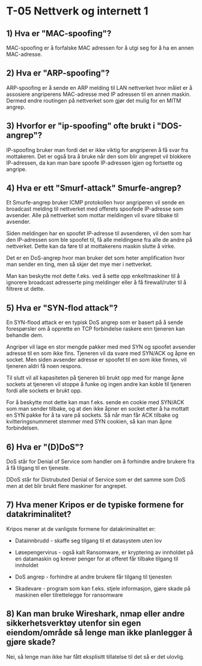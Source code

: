 # T-05 Nettverk og internett 1

## 1) Hva er "MAC-spoofing"?

MAC-spoofing er å forfalske MAC adressen for å utgi seg for å ha en annen MAC-adresse.

## 2) Hva er "ARP-spoofing"?

ARP-spoofing er å sende en ARP melding til LAN nettverket hvor målet er å assosiere angriperens MAC-adresse med IP adressen til en annen maskin. Dermed endre routingen på nettverket som gjør det mulig for en MITM angrep.

## 3) Hvorfor er "ip-spoofing" ofte brukt i "DOS-angrep"?

IP-spoofing bruker man fordi det er ikke viktig for angriperen å få svar fra mottakeren. Det er også bra å bruke når den som blir angrepet vil blokkere IP-adressen, da kan man bare spoofe IP-adressen igjen og fortsette og angripe.

## 4) Hva er ett "Smurf-attack" Smurfe-angrep?

Et Smurfe-angrep bruker ICMP protokollen hvor angriperen vil sende en broadcast melding til nettverket med offerets spoofede IP-adresse som avsender. Alle på nettverket som mottar meldingen vil svare tilbake til avsender.

Siden meldingen har en spoofet IP-adresse til avsenderen, vil den som har den IP-adressen som ble spoofet til, få alle meldingene fra alle de andre på nettverket. Dette kan da føre til at mottakerens maskin slutte å virke.

Det er en DoS-angrep hvor man bruker det som heter amplification hvor man sender en ting, men så skjer det mye mer i nettverket.

Man kan beskytte mot dette f.eks. ved å sette opp enkeltmaskiner til å ignorere broadcast adresserte ping meldinger eller å få firewall/ruter til å filtrere ut dette.

## 5) Hva er "SYN-flod attack"?

En SYN-flood attack er en typisk DoS angrep som er basert på å sende forespørsler om å opprette en TCP forbindelse raskere enn tjeneren kan behandle dem.

Angriper vil lage en stor mengde pakker med med SYN og spoofet avsender adresse til en som ikke fins. Tjeneren vil da svare med SYN/ACK og åpne en socket. Men siden avsender adresse er spoofet til en som ikke finnes, vil tjeneren aldri få noen respons.

Til slutt vil all kapasiteten på tjeneren bli brukt opp med for mange åpne sockets at tjeneren vil stoppe å funke og ingen andre kan koble til tjeneren fordi alle sockets er brukt opp.

For å beskytte mot dette kan man f.eks. sende en cookie med SYN/ACK som man sender tilbake, og at den ikke åpner en socket etter å ha mottatt en SYN pakke for å ta vare på sockets. Så når man får ACK tilbake og kvitteringsnummeret stemmer med SYN cookien, så kan man åpne forbindelsen.

## 6) Hva er "(D)DoS"?

DoS står for Denial of Service som handler om å forhindre andre brukere fra å få tilgang til en tjeneste.

DDoS står for Distrubuted Denial of Service som er det samme som DoS men at det blir brukt flere maskiner for angrepet.

## 7) Hva mener Kripos er de typiske formene for datakriminalitet?

Kripos mener at de vanligste formene for datakriminalitet er:

- Datainnbrudd - skaffe seg tilgang til et datasystem uten lov

- Løsepengervirus - også kalt Ransomware, er kryptering av innholdet på en datamaskin og krever penger for at offeret får tilbake tilgang til innholdet

- DoS angrep - forhindre at andre brukere får tilgang til tjenesten

- Skadevare - program som kan f.eks. stjele informasjon, gjøre skade på maskinen eller tilrettelegge for ransomware

## 8) Kan man bruke Wireshark, nmap eller andre sikkerhetsverktøy utenfor sin egen eiendom/område så lenge man ikke planlegger å gjøre skade?

Nei, så lenge man ikke har fått eksplisitt tillatelse til det så er det ulovlig.
